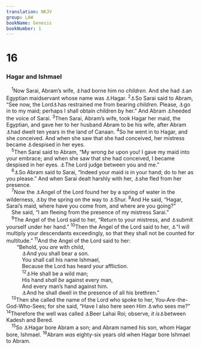 ```yaml
---
translation: NKJV
group: LAW
bookName: Genesis 
bookNumber: 1
---
```


<div class="title"><h1>16</h1><h3>Hagar and Ishmael</h3></div>
<span class="verse sa_16_1"> <sup>1</sup>Now Sarai, Abram’s wife, <a data-toggle="tooltip" data-placement="bottom" title="Gen. 11:30; 15:2, 3">⚓</a>had borne him no <i>children.</i> And she had <a data-toggle="tooltip" data-placement="bottom" title="Gen. 12:16; 21:9">⚓</a>an Egyptian maidservant whose name was <a data-toggle="tooltip" data-placement="bottom" title="Gal. 4:24">⚓</a>Hagar. </span>
<span class="verse sa_16_2"><sup>2</sup><a data-toggle="tooltip" data-placement="bottom" title="Gen. 30:3">⚓</a>So Sarai said to Abram, “See now, the Lord<a data-toggle="tooltip" data-placement="bottom" title="Gen. 20:18">⚓</a>has restrained me from bearing <i>children.</i> Please, <a data-toggle="tooltip" data-placement="bottom" title="Gen. 30:3, 9">⚓</a>go in to my maid; perhaps I shall obtain children by her.” And Abram <a data-toggle="tooltip" data-placement="bottom" title="Gen. 3:17">⚓</a>heeded the voice of Sarai. </span>
<span class="verse sa_16_3"><sup>3</sup>Then Sarai, Abram’s wife, took Hagar her maid, the Egyptian, and gave her to her husband Abram to be his wife, after Abram <a data-toggle="tooltip" data-placement="bottom" title="Gen. 12:4, 5">⚓</a>had dwelt ten years in the land of Canaan. </span>
<span class="verse sa_16_4"><sup>4</sup>So he went in to Hagar, and she conceived. And when she saw that she had conceived, her mistress became <a data-toggle="tooltip" data-placement="bottom" title="1 Sam. 1:6, 7; (Prov. 30:21, 23)">⚓</a>despised in her eyes.<br/></span>
<span class="verse sa_16_5"> <sup>5</sup>Then Sarai said to Abram, “My wrong <i>be</i> upon you! I gave my maid into your embrace; and when she saw that she had conceived, I became despised in her eyes. <a data-toggle="tooltip" data-placement="bottom" title="Gen. 31:53; Ex. 5:21">⚓</a>The Lord judge between you and me.”<br/></span>
<span class="verse sa_16_6"> <sup>6</sup><a data-toggle="tooltip" data-placement="bottom" title="1 Pet. 3:7">⚓</a>So Abram said to Sarai, “Indeed your maid <i>is</i> in your hand; do to her as you please.” And when Sarai dealt harshly with her, <a data-toggle="tooltip" data-placement="bottom" title="Gen. 16:9; Ex. 2:15">⚓</a>she fled from her presence.<br/></span>
<span class="verse sa_16_7"> <sup>7</sup>Now the <a data-toggle="tooltip" data-placement="bottom" title="Gen. 21:17, 18; 22:11, 15; 31:11">⚓</a>Angel of the Lord found her by a spring of water in the wilderness, <a data-toggle="tooltip" data-placement="bottom" title="Gen. 20:1; 25:18">⚓</a>by the spring on the way to <a data-toggle="tooltip" data-placement="bottom" title="Ex. 15:22">⚓</a>Shur. </span>
<span class="verse sa_16_8"><sup>8</sup>And He said, “Hagar, Sarai’s maid, where have you come from, and where are you going?”<br/> She said, “I am fleeing from the presence of my mistress Sarai.”<br/></span>
<span class="verse sa_16_9"> <sup>9</sup>The Angel of the Lord said to her, “Return to your mistress, and <a data-toggle="tooltip" data-placement="bottom" title="(Titus 2:9)">⚓</a>submit yourself under her hand.” </span>
<span class="verse sa_16_10"><sup>10</sup>Then the Angel of the Lord said to her, <a data-toggle="tooltip" data-placement="bottom" title="Gen. 17:20">⚓</a>“I will multiply your descendants exceedingly, so that they shall not be counted for multitude.” </span>
<span class="verse sa_16_11"><sup>11</sup>And the Angel of the Lord said to her:<br/>  “Behold, you <i>are</i> with child,<br/>   <a data-toggle="tooltip" data-placement="bottom" title="Luke 1:13, 31">⚓</a>And you shall bear a son.<br/>   You shall call his name Ishmael,<br/>   Because the Lord has heard your affliction.<br/></span>
<span class="verse sa_16_12">   <sup>12</sup><a data-toggle="tooltip" data-placement="bottom" title="Gen. 21:20; Job 24:5; 39:5–8">⚓</a>He shall be a wild man;<br/>   His hand <i>shall</i> <i>be</i> against every man,<br/>   And every man’s hand against him.<br/>   <a data-toggle="tooltip" data-placement="bottom" title="Gen. 25:18">⚓</a>And he shall dwell in the presence of all his brethren.”<br/></span>
<span class="verse sa_16_13"> <sup>13</sup>Then she called the name of the Lord who spoke to her, You-Are-the-God-Who-Sees; for she said, “Have I also here seen Him <a data-toggle="tooltip" data-placement="bottom" title="Gen. 31:42">⚓</a>who sees me?” </span>
<span class="verse sa_16_14"><sup>14</sup>Therefore the well was called <a data-toggle="tooltip" data-placement="bottom" title="Gen. 24:62">⚓</a>Beer Lahai Roi; observe, <i>it</i> <i>is</i><a data-toggle="tooltip" data-placement="bottom" title="Gen. 14:7; Num. 13:26">⚓</a>between Kadesh and Bered.<br/></span>
<span class="verse sa_16_15"> <sup>15</sup>So <a data-toggle="tooltip" data-placement="bottom" title="Gal. 4:22">⚓</a>Hagar bore Abram a son; and Abram named his son, whom Hagar bore, Ishmael. </span>
<span class="verse sa_16_16"><sup>16</sup>Abram <i>was</i> eighty-six years old when Hagar bore Ishmael to Abram.<br/></span>
